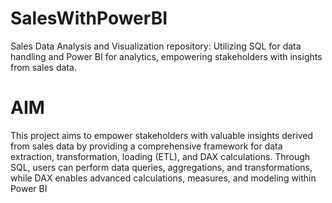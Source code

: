# SalesWithPowerBI
Sales Data Analysis and Visualization repository: Utilizing SQL for data handling and Power BI for analytics, empowering stakeholders with insights from sales data.

# AIM
This project aims to empower stakeholders with valuable insights derived from sales data by providing a comprehensive framework for data extraction, transformation, loading (ETL), and DAX calculations. Through SQL, users can perform data queries, aggregations, and transformations, while DAX enables advanced calculations, measures, and modeling within Power BI
